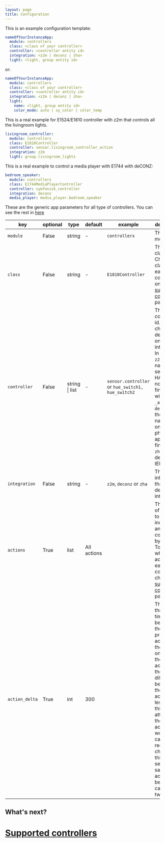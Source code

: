 ```yaml
---
layout: page
title: Configuration
---
```


This is an example configuration template:

```yaml
nameOfYourInstanceApp:
  module: controllerx
  class: <class of your controller>
  controller: <controller entity id>
  integration: <z2m | deconz | zha>
  light: <light, group entity id>
```

or:

```yaml
nameOfYourInstanceApp:
  module: controllerx
  class: <class of your controller>
  controller: <controller entity id>
  integration: <z2m | deconz | zha>
  light:
    name: <light, group entity id>
    color_mode: auto | xy_color | color_temp
```

This is a real example for E1524/E1810 controller with z2m that controls all the livingroom lights.

```yaml
livingroom_controller:
  module: controllerx
  class: E1810Controller
  controller: sensor.livingroom_controller_action
  integration: z2m
  light: group.livingroom_lights
```

This is a real example to control a media player with E1744 with deCONZ:

```yaml
bedroom_speaker:
  module: controllerx
  class: E1744MediaPlayerController
  controller: symfonisk_controller
  integration: deconz
  media_player: media_player.bedroom_speaker
```

These are the generic app parameters for all type of controllers. You can see the rest in [here](https://github.com/xaviml/controllerx/wiki/Controller-types)

| key            | optional | type           | default     | example                                           | description                                                                                                                                                                                                                                                                            |
| -------------- | -------- | -------------- | ----------- | ------------------------------------------------- | -------------------------------------------------------------------------------------------------------------------------------------------------------------------------------------------------------------------------------------------------------------------------------------- |
| `module`       | False    | string         | -           | `controllerx`                                     | The Python module                                                                                                                                                                                                                                                                      |
| `class`        | False    | string         | -           | `E1810Controller`                                 | The Python class. Check the classes for each controller on the [supported controllers](https://github.com/xaviml/controllerx/wiki/Supported-controllers) page.                                                                                                                         |
| `controller`   | False    | string \| list | -           | `sensor.controller` or `hue_switch1, hue_switch2` | This is the controller id. This will change depending on the integration. In case of `z2m` is the name of the sensor in HA, it normally finishes with `_action`. For `deconz` is the device name given on the phoscon app. And finally, for `zha` is the device IEEE.                  |
| `integration`  | False    | string         | -           | `z2m`, `deconz` or `zha`                          | This is the integration that the device was integrated.                                                                                                                                                                                                                                |
| `actions`      | True     | list           | All actions |                                                   | This is a list of actions to be included and controlled by the app. To see which actions has each controller check the [supported controllers](https://github.com/xaviml/controllerx/wiki/Supported-controllers) page                                                                  |
| `action_delta` | True     | int            | 300         |                                                   | This is the threshold time between the previous action and the next one (being the same action). If the time difference between the two actions is less than this attribute, then the action won't be called. I recommend changing this if you see the same action being called twice. |


## What's next?

# [Supported controllers](/controllers)